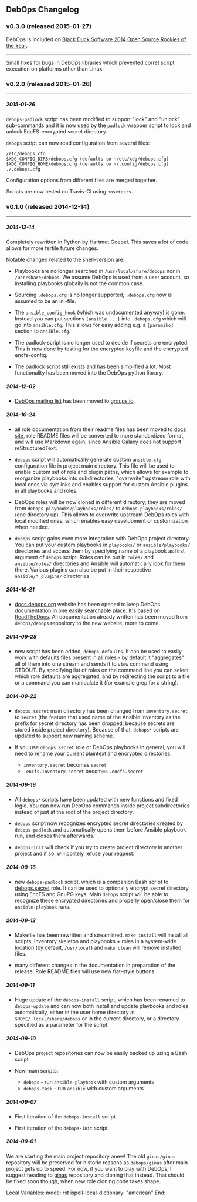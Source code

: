 ## DebOps Changelog


### v0.3.0 (released 2015-01-27)

DebOps is included on [Black Duck Software 2014 Open Source Rookies of the Year](https://www.blackducksoftware.com/news/releases/black-duck-software-announces-open-source-rookies-year).

***

Small fixes for bugs in DebOps libraries which prevented corret script
execution on platforms other than Linux.

### v0.2.0 (released 2015-01-26)

***

##### 2015-01-26

`debops-padlock` script has been modified to support "lock" and "unlock"
sub-commands and it is now used by the `padlock` wrapper script to lock and
unlock EncFS-encrypted secret directory.

`debops` script can now read configuration from several files:

    /etc/debops.cfg
    $XDG_CONFIG_DIRS/debops.cfg (defaults to ~/etc/xdg/debops.cfg)
    $XDG_CONFIG_HOME/debops.cfg (defaults to ~/.config/debops.cfg)
    ./.debops.cfg

Configuration options from different files are merged together.

Scripts are now tested on Travis-CI using `nosetests`.


### v0.1.0 (released 2014-12-14)

***

##### 2014-12-14

Completely rewritten in Python by Hartmut Goebel. This saves a lot of
code allows for more fertile future changes.

Notable changed related to the shell-version are:

* Playbooks are no longer searched in `/usr/local/share/debops` nor in
  `/usr/share/debops`. We assume DebOps is used from a user account,
  so installing playbooks globally is not the common case.

* Sourcing `.debops.cfg` is no longer supported, `.debops.cfg` now is
  assumed to be an ini-file.

* The `ansible_config_hook` (which was undocumented anyway) is gone.
  Instead you can put sections `[ansible ...]` into `.debops.cfg`
  which will go into `ansible.cfg`. This allows for easy adding e.g. a
  `[paramiko]` section to `ansible.cfg`.

* The padlock-script is no longer used to decide if secrets are
  encrypted. This is now done by testing for the encrypted keyfile and
  the encrypted encfs-config.

* The padlock script still exists and has been simplified a lot. Most
  functionality has been moved into the DebOps python library.

##### 2014-12-02

* [DebOps mailing list](https://groups.io/org/groupsio/debops) has been moved
  to [groups.io](https://groups.io/).

##### 2014-10-24

* all role documentation from their readme files has been moved to
  [docs site](http://docs.debops.org/), role README files will be converted to
  more standardized format, and will use Markdown again, since Ansible Galaxy
  does not support reStructuredText.

* `debops` script will automatically generate custom `ansible.cfg`
  configuration file in project main directory. This file will be used to
  enable custom set of role and plugin paths, which allows for example to
  reorganize playbooks into subdirectories, "overwrite" upstream role with
  local ones via symlinks and enables support for custom Ansible plugins in
  all playbooks and roles.

* DebOps roles will be now cloned in different directory, they are moved from
  `debops-playbooks/playbooks/roles/` to `debops-playbooks/roles/` (one
  directory up). This allows to overwrite upstream DebOps roles with local
  modified ones, which enables easy development or customization when needed.

* `debops` script gains even more integration with DebOps project directory.
  You can put your custom playbooks in `playbooks/` or `ansible/playbooks/`
  directories and access them by specifying name of a playbook as first
  argument of `debops` script. Roles can be put in `roles/` and
  `ansible/roles/` directories and Ansible will automatically look for them
  there. Various plugins can also be put in their respective
  `ansible/*_plugins/` directories.

##### 2014-10-21

* [docs.debops.org](http://docs.debops.org/) website has been opened to keep
  DebOps documentation in one easily searchable place. It's based on
  [ReadTheDocs](http://readthedocs.org/). All documentation already written
  has been moved from `debops/debops` repository to the new website, more to
  come.

##### 2014-09-28

* new script has been added, `debops-defaults`. It can be used to easily work
  with defaults files present in all roles - by default it "aggregates" all
  of them into one stream and sends it to `view` command using STDOUT. By
  specifying list of roles on the command line you can select which role
  defaults are aggregated, and by redirecting the script to a file or
  a command you can manipulate it (for example grep for a string).

##### 2014-09-22

* `debops.secret` main directory has been changed from `inventory.secret` to
  `secret` (the feature that used name of the Ansible inventory as the prefix
  for secret directory has been dropped, because secrets are stored inside
  project directory). Because of that, `debops*` scripts are updated to
  support new naming scheme.

* If you use `debops.secret` role or DebOps playbooks in general, you will need
  to rename your current plaintext and encrypted directories.

  - `inventory.secret` becomes `secret`
  - `.encfs.inventory.secret` becomes `.encfs.secret`

##### 2014-09-19

* All `debops*` scripts have been updated with new functions and fixed logic.
  You can now run DebOps commands inside project subdirectories instead of
  just at the root of the project directory.

* `debops` script now recognizes encrypted secret directories created by
  `debops-padlock` and automatically opens them before Ansible playbook run,
  and closes them afterwards.

* `debops-init` will check if you try to create project directory in another
  project and if so, will politely refuse your request.

##### 2014-09-16

* new `debops-padlock` script, which is a companion Bash script to
  [debops.secret](https://github.com/debops/ansible-secret) role. It can be
  used to optionally encrypt secret directory using EncFS and GnuPG keys. Main
  `debops` script will be able to recognize these encrypted directories and
  properly open/close them for `ansible-playbook` runs.

##### 2014-09-12

* Makefile has been rewritten and streamlined. `make install` will install all
  scripts, inventory skeleton and playbooks + roles in a system-wide location
  (by default, `/usr/local`) and `make clean` will remove installed files.

* many different changes in the documentation in preparation of the release.
  Role README files will use new flat-style buttons.

##### 2014-09-11

* Huge update of the `debops-install` script, which has been renamed to
  `debops-update` and can now both install and update playbooks and roles
  automatically, either in the user home directory at
  `$HOME/.local/share/debops` or in the current directory, or a directory
  specified as a parameter for the script.

##### 2014-09-10

* DebOps project repositories can now be easily backed up using a Bash script

* New main scripts:
  - `debops` - run `ansible-playbook` with custom arguments
  - `debops-task` - run `ansible` with custom arguments

##### 2014-09-07

* First iteration of the `debops-install` script.

* First iteration of the `debops-init` script.

##### 2014-09-01

We are starting the main project repository anew! The old `ginas/ginas`
repository will be preserved for historic reasons as `debops/ginas` after main
project gets up to speed. For now, if you want to play with DebOps, I suggest
heading to [ginas](https://github.com/ginas/ginas/) repository and cloning that
instead. That should be fixed soon though, when new role cloning code takes
shape.


Local Variables:
mode: rst
ispell-local-dictionary: "american"
End:
